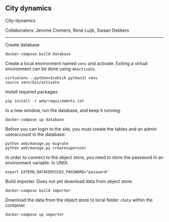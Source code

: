 ## City dynamics ##

City-dynamics

Collaborators: Jerome Cremers, Rene Luijk, Swaan Dekkers

---

Create database

```
docker-compose build database
```

Create a local environment named `venv` and activate. Exiting a virtual environment can be done using `deactivate`.

```
virtualenv --python=$(which python3) venv
source venv/bin/activate
```

Install required packages.

```
pip install -r web/requirements.txt
```

In a new window, run the database, and keep it running.

```
docker-compose up database
```

Before you can login to the site, you must create the tables and an admin useraccount in the database:

```
python web/manage.py migrate
python web/manage.py createsuperuser
```

In order to connect to the object store, you need to store the password in an environment variable. In UNIX:

```
export EXTERN_DATASERVICES_PASSWORD="password"
```

Build importer. Does not yet download data from object store.

```
docker-compose build importer
```

Download the data from the object store to local folder `/data` within the container.

```
docker-compose up importer
```